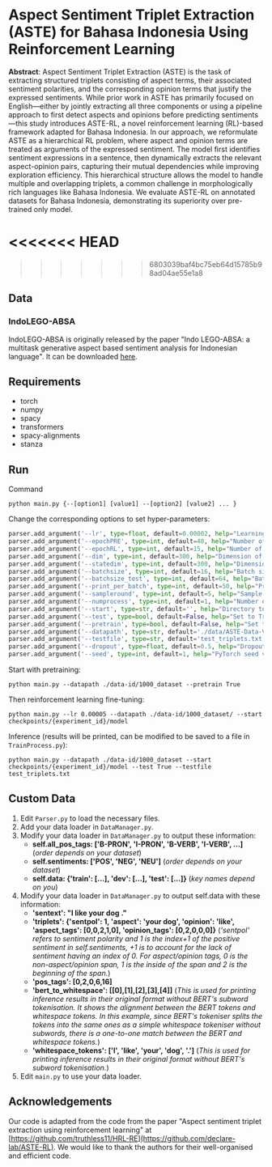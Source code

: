 # Aspect Sentiment Triplet Extraction (ASTE) for Bahasa Indonesia Using Reinforcement Learning

**Abstract**: Aspect Sentiment Triplet Extraction (ASTE) is the task of extracting structured triplets consisting of aspect terms, their associated sentiment polarities, and the corresponding opinion terms that justify the expressed sentiments. While prior work in ASTE has primarily focused on English—either by jointly extracting all three components or using a pipeline approach to first detect aspects and opinions before predicting sentiments—this study introduces ASTE-RL, a novel reinforcement learning (RL)-based framework adapted for Bahasa Indonesia. In our approach, we reformulate ASTE as a hierarchical RL problem, where aspect and opinion terms are treated as arguments of the expressed sentiment. The model first identifies sentiment expressions in a sentence, then dynamically extracts the relevant aspect-opinion pairs, capturing their mutual dependencies while improving exploration efficiency. This hierarchical structure allows the model to handle multiple and overlapping triplets, a common challenge in morphologically rich languages like Bahasa Indonesia. We evaluate ASTE-RL on annotated datasets for Bahasa Indonesia, demonstrating its superiority over pre-trained only model.

<<<<<<< HEAD
=======

>>>>>>> 6803039baf4bc75eb64d15785b98ad04ae55e1a8
## Data
### IndoLEGO-ABSA
IndoLEGO-ABSA is originally released by the paper "Indo LEGO-ABSA: a multitask generative aspect based sentiment analysis for Indonesian language". It can be downloaded [here](https://github.com/rdyzakya/IndoLEGO-ABSA/tree/main/data).


## Requirements
- torch
- numpy
- spacy
- transformers
- spacy-alignments
- stanza


## Run
Command

```
python main.py {--[option1] [value1] --[option2] [value2] ... }
```

Change the corresponding options to set hyper-parameters:

```python
parser.add_argument('--lr', type=float, default=0.00002, help="Learning rate")
parser.add_argument('--epochPRE', type=int, default=40, help="Number of epoch on pretraining")
parser.add_argument('--epochRL', type=int, default=15, help="Number of epoch on training with RL")
parser.add_argument('--dim', type=int, default=300, help="Dimension of hidden layer")
parser.add_argument('--statedim', type=int, default=300, help="Dimension of state")
parser.add_argument('--batchsize', type=int, default=16, help="Batch size on training")
parser.add_argument('--batchsize_test', type=int, default=64, help="Batch size on testing")
parser.add_argument('--print_per_batch', type=int, default=50, help="Print results every XXX batches")
parser.add_argument('--sampleround', type=int, default=5, help="Sample round in RL")
parser.add_argument('--numprocess', type=int, default=1, help="Number of process")
parser.add_argument('--start', type=str, default='', help="Directory to load model")
parser.add_argument('--test', type=bool, default=False, help="Set to True to inference")
parser.add_argument('--pretrain', type=bool, default=False, help="Set to True to pretrain")
parser.add_argument('--datapath', type=str, default='./data/ASTE-Data-V2-EMNLP2020/14lap/', help="Data directory")
parser.add_argument('--testfile', type=str, default='test_triplets.txt', help="Filename of test file")
parser.add_argument('--dropout', type=float, default=0.5, help="Dropout")
parser.add_argument('--seed', type=int, default=1, help="PyTorch seed value")
```

Start with pretraining:
```
python main.py --datapath ./data-id/1000_dataset --pretrain True
```

Then reinforcement learning fine-tuning:
```
python main.py --lr 0.00005 --datapath ./data-id/1000_dataset/ --start checkpoints/{experiment_id}/model
```

Inference (results will be printed, can be modified to be saved to a file in `TrainProcess.py`):
```
python main.py --datapath ./data-id/1000_dataset --start checkpoints/{experiment_id}/model --test True --testfile test_triplets.txt
```


## Custom Data
1. Edit `Parser.py` to load the necessary files.
2. Add your data loader in `DataManager.py`.
3. Modify your data loader in `DataManager.py` to output these information:
    - **self.all_pos_tags: ['B-PRON', 'I-PRON', 'B-VERB', 'I-VERB', ...]** (_order depends on your dataset_)
    - **self.sentiments: ['POS', 'NEG', 'NEU']** (_order depends on your dataset_)
    - **self.data: {'train': [...], 'dev': [...], 'test': [...]}** (_key names depend on you_)
4. Modify your data loader in `DataManager.py` to output self.data with these information:
    - **'sentext': "I like your dog ."**
    - **'triplets': {'sentpol': 1, 'aspect': 'your dog', 'opinion': 'like', 'aspect_tags': [0,0,2,1,0], 'opinion_tags': [0,2,0,0,0]}** (_'sentpol' refers to sentiment polarity and 1 is the index+1 of the positive sentiment in self.sentiments, +1 is to account for the lack of sentiment having an index of 0. For aspect/opinion tags, 0 is the non-aspect/opinion span, 1 is the inside of the span and 2 is the beginning of the span._)
    - **'pos_tags': [0,2,0,6,16]**
    - **'bert_to_whitespace': [[0],[1],[2],[3],[4]]** (_This is used for printing inference results in their original format without BERT's subword tokenisation. It shows the alignment between the BERT tokens and whitespace tokens. In this example, since BERT's tokeniser splits the tokens into the same ones as a simple whitespace tokeniser without subwords, there is a one-to-one match between the BERT and whitespace tokens._)
    - **'whitespace_tokens': ['I', 'like', 'your', 'dog', '.']** (_This is used for printing inference results in their original format without BERT's subword tokenisation._)
5. Edit `main.py` to use your data loader.


## Acknowledgements
Our code is adapted from the code from the paper "Aspect sentiment triplet extraction using reinforcement learning" at [https://github.com/truthless11/HRL-RE](https://github.com/declare-lab/ASTE-RL). We would like to thank the authors for their well-organised and efficient code.
